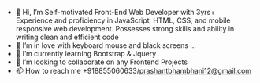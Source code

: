 - 👋 Hi, I’m Self-motivated Front-End Web Developer with 3yrs+ Experience and proficiency in JavaScript, HTML, CSS, and mobile responsive web development. Possesses strong skills and ability in writing clean and efficient code
- 👀 I’m in love with keyboard mouse and black screens ...
- 🌱 I’m currently learning Bootstrap & Jquery
- 💞️ I’m looking to collaborate on any Frontend Projects
- 📫 How to reach me +918855060633/prashantbhambhani12@gmail.com

<!---
You can click the Preview link to take a look at your changes.
--->

